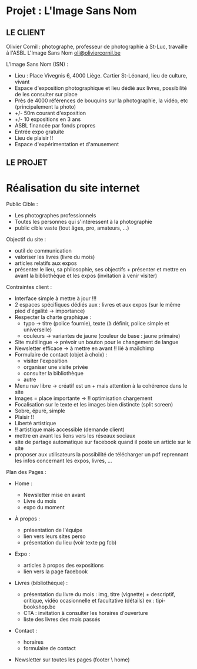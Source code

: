 # Projet : L'Image Sans Nom 

## LE CLIENT

Olivier Cornil : 
photographe, professeur de photographie à St-Luc, travaille à l'ASBL L'Image Sans Nom
oli@oliviercornil.be 

L'Image Sans Nom (ISN) : 
- Lieu : Place Vivegnis 6, 4000 Liège. Cartier St-Léonard, lieu de culture, vivant 
- Espace d'exposition photographique et lieu dédié aux livres, possibilité de les consulter sur place 
- Près de 4000 références de bouquins sur la photographie, la vidéo, etc (principalement la photo)
- +/- 50m courant d'exposition 
- +/- 10 expositions en 3 ans
- ASBL financée par fonds propres 
- Entrée expo gratuite 
- Lieu de plaisir !! 
- Espace d'expérimentation et d'amusement

## LE PROJET

# Réalisation du site internet 

Public Cible : 
- Les photographes professionnels 
- Toutes les personnes qui s'intéressent à la photographie 
- public cible vaste (tout âges, pro, amateurs, ...) 

Objectif du site : 
- outil de communication 
- valoriser les livres (livre du mois)
- articles relatifs aux expos
- présenter le lieu, sa philosophie, ses objectifs + présenter et mettre en avant la bibliothèque et les expos (invitation à venir visiter)

Contraintes client : 
- Interface simple à mettre à jour !!! 
- 2 espaces spécifiques dédiés aux : livres et aux expos (sur le même pied d'égalité -> importance)
- Respecter la charte graphique : 
    - typo -> titre (police fournie), texte (à définir, police simple et universelle)
    - couleurs -> variantes de jaune (couleur de base : jaune primaire) 
- Site multilingue -> prévoir un bouton pour le changement de langue
- Newsletter efficace -> à mettre en avant !! lié à mailchimp 
- Formulaire de contact (objet à choix) : 
    - visiter l'exposition
    - organiser une visite privée
    - consulter la bibliothèque 
    - autre 
- Menu nav libre -> créatif est un + mais attention à la cohérence dans le site
- Images = place importante -> !! optimisation chargement 
- Focalisation sur le texte et les images bien distincte (split screen) 
- Sobre, épuré, simple 
- Plaisir !! 
- Liberté artistique 
- !! artistique mais accessible (demande client)
- mettre en avant les liens vers les réseaux sociaux 
- site de partage automatique sur facebook quand il poste un article sur le site
- proposer aux utilisateurs la possibilité de télécharger un pdf reprennant les infos concernant les expos, livres, ... 

Plan des Pages :
- Home :
    - Newsletter mise en avant
    - Livre du mois 
    - expo du moment
- À propos :
    - présentation de l'équipe
    - lien vers leurs sites perso
    - présentation du lieu (voir texte pg fcb)
- Expo :
    - articles à propos des expositions 
     - lien vers la page facebook 
- Livres (bibliothèque) :
    - présentation du livre du mois : img, titre (vignette) + descriptif, critique, vidéo ocasionnelle et facultative (détails)
    ex : tipi-bookshop.be 
    - CTA : invitation à consulter les horaires d'ouverture
    - liste des livres des mois passés
- Contact :
    - horaires
    - formulaire de contact

- Newsletter sur toutes les pages (footer \ home)